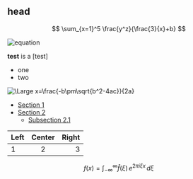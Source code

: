 ## head

$$
\sum_{x=1}^5 \frac{y^z}{\frac{3}{x}+b}
$$

<img src="https://latex.codecogs.com/svg.latex?\Large&space;\sum_{x=1}^5\frac{y^z}{\frac{3}{x}+b}" title="equation" />
    
**test** is a [test]

- one
- two

<img src="https://latex.codecogs.com/svg.latex?\Large&space;x=\frac{-b\pm\sqrt{b^2-4ac}}{2a}" title="\Large x=\frac{-b\pm\sqrt{b^2-4ac}}{2a}" />

- [Section 1](https://www.baidu.com/)
- [Section 2](#section-2)
    - [Subsection 2.1](#subsection-21)    
  

| Left | Center | Right |
| :--- | :----: | ----: |
| 1    |   2    |     3 |

$$
f(x) = \int_{-\infty}^\infty\hat f(\xi)\,e^{2 \pi i \xi x}\,d\xi
$$